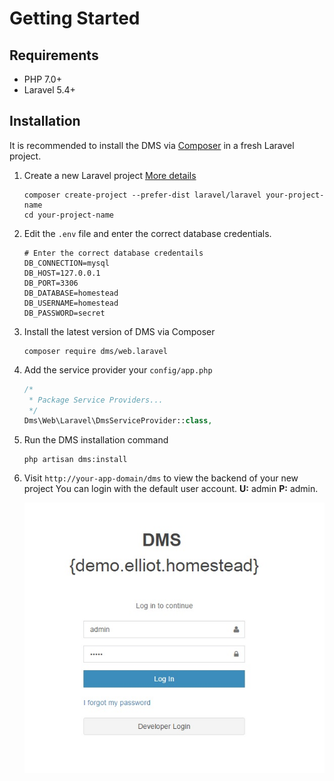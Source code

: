 Getting Started
===============

Requirements
-------
 - PHP 7.0+
 - Laravel 5.4+

Installation
------------

It is recommended to install the DMS via [Composer](https://getcomposer.org/) in a fresh Laravel project.

 1. Create a new Laravel project [More details](https://laravel.com/docs/5.4/installation)
    
    ```
    composer create-project --prefer-dist laravel/laravel your-project-name
    cd your-project-name
    ```
    
 2. Edit the `.env` file and enter the correct database credentials.
 
    ```
    # Enter the correct database credentails
    DB_CONNECTION=mysql
    DB_HOST=127.0.0.1
    DB_PORT=3306
    DB_DATABASE=homestead
    DB_USERNAME=homestead
    DB_PASSWORD=secret
    ```
    
 2. Install the latest version of DMS via Composer
 
    ```
    composer require dms/web.laravel
    ```
    
 3. Add the service provider your `config/app.php`
    
    ```php
    /*
     * Package Service Providers...
     */
    Dms\Web\Laravel\DmsServiceProvider::class,
    ```
  
 4. Run the DMS installation command
     
    ```
    php artisan dms:install
    ```

 5. Visit `http://your-app-domain/dms` to view the backend of your new project
    You can login with the default user account. **U:** admin **P:** admin.
    
    ![Login](/resources/images/cms/login-1.jpg)